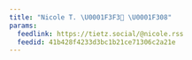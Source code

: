```yaml
---
title: "Nicole T. \U0001F3F3️‍⚧️ \U0001F308"
params:
  feedlink: https://tietz.social/@nicole.rss
  feedid: 41b428f4233d3bc1b21ce71306c2a21e
---
```

